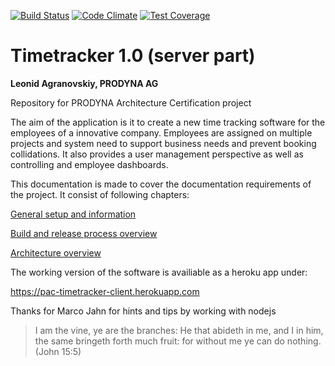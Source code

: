 [![Build Status](https://travis-ci.org/lagranovskiy/timetracker-server.svg?branch=master)](https://travis-ci.org/lagranovskiy/timetracker-server)
[![Code Climate](https://codeclimate.com/github/lagranovskiy/timetracker-server/badges/gpa.svg)](https://codeclimate.com/github/lagranovskiy/timetracker-server)
[![Test Coverage](https://codeclimate.com/github/lagranovskiy/timetracker-server/badges/coverage.svg)](https://codeclimate.com/github/lagranovskiy/timetracker-server/coverage)

# Timetracker 1.0 (server part)
**Leonid Agranovskiy, PRODYNA AG**

Repository for PRODYNA Architecture Certification project

The aim of the application is it to create a new time tracking software for the employees of a innovative company. 
Employees are assigned on multiple projects and system need to support business needs and prevent booking collidations. 
It also provides a user management perspective as well as controlling and employee dashboards.

This documentation is made to cover the documentation requirements of the project. It consist of following chapters:

[General setup and information](doc/general)

[Build and release process overview](doc/buildAndRelease)

[Architecture overview](doc/architecture)

The working version of the software is availiable as a heroku app under:

https://pac-timetracker-client.herokuapp.com

Thanks for Marco Jahn for hints and tips by working with nodejs

>I am the vine, ye are the branches: He that abideth in me, and I in him, the same bringeth forth much fruit: for without me ye can do nothing.
>(John 15:5)